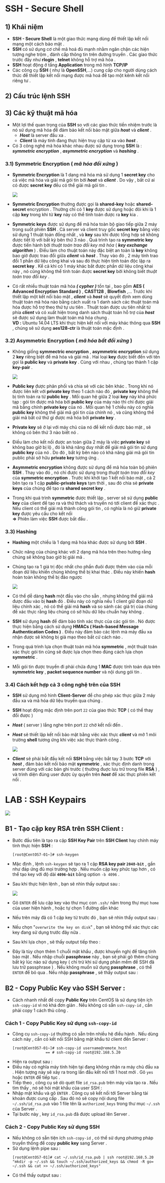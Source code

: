 # SSH - Secure Shell
## **1) Khái niệm**
- **SSH - Secure Shell** là một giao thức mạng dùng để thiết lập kết nối mạng một cách bảo mật .
- **SSH** có sử dụng cơ chế mã hoá đủ mạnh nhằm ngăn chặn các hiện tượng nghe trộm , đánh cắp thông tin trên đường truyền . Các giao thức trước đây như **rlogin** , **telnet** không hỗ trợ mã hóa .
- **SSH** hoạt động ở tầng **Application** trong mô hình **TCP/IP**
- Các công cụ **SSH** ( như là **OpenSSH**,...) cung cấp cho người dùng cách thức để thiết lập kết nối mạng được mã hoá để tạo một kênh kết nối riêng tư .
## **2) Cấu trúc lệnh SSH**

## **3) Các kỹ thuật mã hóa**
- Một lợi thế quan trọng của **SSH** so với các giao thức tiền nhiệm trước là nó sử dụng mã hóa để đảm bảo kết nối bảo mật giữa ***host*** và ***client*** .
    - ***Host*** là server đầu xa .
    - ***Client*** là máy tính đang thực hiện truy cập từ xa vào ***host*** .
- Có 3 công nghệ mã hóa khác nhau được sử dụng trong **SSH** là : ***symmetric encryption*** , ***asymmetric encryption*** và ***hashing*** .
### **3.1) Symmetric Encryption ( *mã hóa đối xứng* )**
- **Symmetric Encryption** là 1 dạng mã hóa mà sử dụng 1 **secret key** cho cả việc mã hóa và giải mã gói tin bởi ***host*** và ***client*** . Do vậy , bất cứ ai có được **secret key** đều có thể giải mã gói tin .

    <img src=https://i.imgur.com/54cAASp.png>

- **Symmetric Encryption** thường được gọi là **shared-key** hoặc **shared-secret** encryption . Thường chỉ có 1 **key** được sử dụng hoặc đôi khi là 1 cặp **key** trong khi từ **key** này có thể tính toán được ra **key** kia .
- **Symmetric keys** được sử dụng để mã hóa toàn bộ giao tiếp giữa 2 máy trong suốt phiên **SSH** . Cả server và client truy gốc **secret key** bằng việc sử dụng 1 thuật toán đồng nhất , và **key** sau khi được tổng hợp sẽ không được tiết lộ với bất kỳ bên thứ 3 nào . Quá trình tạo ra **symmetric key** được tiến hành bởi *thuật toán trao đổi key mã hóa* ( ***key exchange algorithm*** ) . Điều làm cho thuật toán này đặc biệt an toàn là **key** không bao giờ được trao đổi giữa ***client*** và ***host*** . Thay vào đó , 2 máy tính trao đổi 1 phần dữ liệu công khai và sau đó thực hiện tính toán độc lập ra **secret key** . Kể cả khi có 1 máy khác bắt được phần dữ liệu công khai này , nó cũng không thể tính toán được **secret key** bởi không biết *thuật toán trao đổi key* .
- Có rất nhiều thuật toán mã hóa ***( cypher )*** tồn tại , bao gồm **AES ( Advanced Encryption Standard )** , **CAST128** , **Blowfish** ,... Trước khi thiết lập một kết nối bảo mật , ***client*** và ***host*** sẽ quyết định xem dùng thuật toán mã hóa nào bằng cách xuất ra 1 danh sách các thuật toán mã hóa được hỗ trợ theo thứ tự ưu tiên . Thuật toán được ưu tiên nhất từ phía ***client*** và có xuất hiện trong danh sách thuật toán hỗ trợ của ***host*** sẽ được sử dụng làm thuật toán mã hóa chung . <br>**VD :** Ubuntu 14.04 LTS khi thực hiện kết nối với máy khác thông qua **SSH** , chúng sẽ sử dụng **aes128-ctr** là thuật toán mặc định .
### **3.2) Asymmetric Encryption ( *mã hóa bất đối xứng* )**
- Không giống **symmectric encryption** , **asymmetric encryption** sử dụng 2 **key** riêng biệt để mã hóa và giải mã . Hai loại **key** được biết đến với tên gọi là **public key** và **private key** . Cùng với nhau , chúng tạo thành 1 cặp **key-pair** .

    <img src=https://i.imgur.com/BjpfaFG.png>

- **Public key** được phân phối và chia sẻ với các bên khác . Trong khi nó được liên kết với **private key** theo 1 cách nào đó , **private key** không thể bị tính toán ra từ **public key** . Mối quan hệ giữa 2 loại **key** này khá phức tạp : gói tin được mã hóa bởi **public key** của máy nào thì chỉ được giải mã bằng chính **private key** của nó . Mối quan hệ 1 chiều này có nghĩa **public key** không thể giải mã gói tin của chính nó , và cũng không thể giải mã bất cứ thứ gì được mã hóa bởi **private key** .
- **Private key** sẽ ở lại với máy chủ của nó để kết nối được bảo mật , sẽ không có bên thứ 3 nào biết nó .
- Điều làm cho kết nối được an toàn giữa 2 máy là việc **private key** sẽ không bao giờ bị lộ , đó là khả năng duy nhất để giải mã gói tin sử dụng **public key** của nó . Do đó , bất kỳ bên nào có khả năng giải mã gói tin public phải sở hữu **private key** tương ứng .
- **Asymmetric encryption** không được sử dụng để mã hóa toàn bộ phiên **SSH** . Thay vào đó , nó chỉ được sử dụng trong *thuật toán trao đổi key* của **symmetric encryption** . Trước khi khởi tạo 1 kết nối bảo mật , cả 2 bên tạo ra 1 cặp **public-private keys** tạm thời , sau đó chia sẻ **private keys** của chúng để tạo ra **shared secret key** .
- Trong khi quá trình **symmetric** được thiết lập , server sẽ sử dụng **public key** của client để tạo ra và thử thách và truyền nó tới client để xác thực . Nếu client có thể giải mã thành công gói tin , có nghĩa là nó giữ **private key** được yêu cầu cho kết nối <br>**=>** Phiên làm việc **SSH** được bắt đầu .
### **3.3) Hashing**
- **Hashing** một chiều là 1 dạng mã hóa khác được sử dụng bởi **SSH** .
- Chức năng của chúng khác với 2 dạng mã hóa trên theo hướng rằng chúng sẽ không bao giờ bị giải mã .
- Chúng tạo ra 1 giá trị độc nhất cho phần đuôi được thêm vào của mỗi đoạn dữ liệu khiến chúng không thể bị khai thác . Điều này khiến **hash** hoàn toàn không thể bị đảo ngược

    <img src=https://i.imgur.com/S97o5ia.png>

- Có thể dễ dàng **hash** một đầu vào cho sẵn , nhưng không thể giải mã được đầu vào bị **hash** đó . Điều này có nghĩa nếu 1 client giữ đoạn dữ liệu chính xác , nó có thể giải mã **hash** và so sánh các giá trị của chúng để xác thực rằng liệu chúng có sở hữu dữ liệu chuẩn hay không .
- **SSH** sử dụng **hash** để đảm bảo tính xác thực của các gói tin . Nó được thực hiện bằng cách sử dụng **HMACs ( Hash-based Message Authentication Codes )** . Điều này đảm bảo các lệnh mà máy đầu xa nhận được sẽ không bị giả mạo theo bất cứ cách nào .
- Trong quá trình lựa chọn thuật toán mã hóa **symmetric** , một thuật toán xác thực gói tin cũng sẽ được lựa chọn theo đúng cách lựa chọn **symmetric** .
- Mỗi gói tin được truyền đi phải chứa đựng 1 **MAC** được tính toán dựa trên **symmetric key** , **packet sequence number** và nội dung gói tin .
### **3.4) Cách kết hợp cả 3 công nghệ trên của SSH**
- **SSH** sử dụng mô hình **Client-Server** để cho phép xác thực giữa 2 máy đầu xa và mã hóa dữ liệu truyền qua chúng .
- **SSH** hoạt động mặc định trên port `22` của giao thức **TCP** ( có thể thay đổi được )
- ***Host*** ( server ) lắng nghe trên port `22` chờ kết nối đến .
- ***Host*** sẽ thiết lập kết nối bảo mật bằng việc xác thực ***client*** và mở 1 môi trường **shell** tương ứng khi việc xác thực thành công .

    <img src=https://i.imgur.com/oiBeWh5.png>

- ***Client*** sẽ phải bắt đầu kết nối **SSH** bằng việc bắt tay 3 bước **TCP** với ***host*** , đảm bảo kết nối bảo mật **symmetric** , xác thực định danh trong server đúng với các bản ghi trước ( thường đuợc lưu trữ trong file **RSA** ) , và trình diện đúng user được ủy quyền trên ***host*** để xác thực phiên kết nối .

# LAB : SSH Keypairs

<img src=https://i.imgur.com/wx6k7gh.png>

## B1 - Tạo cặp key RSA trên SSH Client :
- Bước đầu tiên là tạo ra cặp **SSH Key Pair** trên **SSH Client** hay chính máy tính thực hiện **SSH** :
    ```
    [root@CentOS7-01~]# ssh-keygen
    ```
- Mặc định , lệnh `ssh-keygen` sẽ tạo ra 1 cặp **RSA key pair `2048-bit`** , gần như đáp ứng đủ mọi trường hợp . Nếu muốn cặp key phức tạp hơn , có thể tạo key với độ dài **`4096-bit`** bằng option `-b 4096` .
- Sau khi thực hiện lệnh , bạn sẽ nhìn thấy output sau :

    <img src=https://i.imgur.com/gBqxbEB.png>

- Gõ `ENTER` để lưu cặp key vào thư mục con `.ssh/` nằm trong thự mục `home` của user hiện hành , hoặc tự chọn 1 đường dẫn khác
- Nếu trên máy đã có 1 cặp key từ trước đó , bạn sẽ nhìn thấy output sau :
- Nếu chọn "`overwrite the key on disk`" , bạn sẽ không thể xác thực các key đang sử dụng trước đây nữa .
- Sau khi lựa chọn , sẽ thấy output tiếp theo :
- Đây là tùy chọn thêm 1 chuỗi mật khẩu , được khuyến nghị để tăng tính bảo mật . Nếu nhập chuỗi **passphrase** này , bạn sẽ phải gõ thêm chúng bất kỳ lúc nào sử dụng key ( chỉ trừ khi sử dụng phần mềm để SSH đã lưu trữ passphrase ) . Nếu không muốn sử dụng **passphrase** , có thể `ENTER` để bỏ qua . Nếu nhập **passphrase** , sẽ thấy output sau :
## B2 - Copy Public Key vào SSH Server :
- Cách nhanh nhất để copy **Public Key** trên CentOS là sử dụng tiện ích `ssh-copy-id` vì nó khá đơn giản . Nếu không có sẵn `ssh-copy-id` , cần phải copy 1 cách thủ công .
### Cách 1 - Copy Public Key sử dụng `ssh-copy-id`
- Công cụ `ssh-copy-id` thường có sẵn trên nhiều hệ điều hành . Nếu dùng cách này , cần có kết nối SSH bằng mật khẩu từ client đến Server :
    ```
    [root@CentOS7-01~]# ssh-copy-id username@remote_host
                   == # ssh-copy-id root@192.168.5.20
    ```
- Hiện ra output sau :
- Điều này có nghĩa máy tính hiện tại đang không nhận ra máy chủ đầu xa . Hiện tượng này sẽ xảy ra trong lần đầu kết nối tới 1 host mới . Gõ `yes` hoặc `ENTER` để tiếp tục .
- Tiếp theo , công cụ sẽ dò quét file `id_rsa.pub` trên máy vừa tạo ra . Nếu tìm thấy , nó sẽ hỏi mật khẩu của user SSH :
- Nhập mật khẩu và gõ `ENTER` . Công cụ sẽ kết nối tới Server bằng tài khoản được cung cấp . Sau đó nó sẽ copy nội dung file `~/.ssh/id_rsa.pub` vào 1 file tên là `authorized_keys` trong thư mục `~/.ssh` của Server .
- Tại bước này , key `id_rsa.pub` đã được upload lên Server .
### Cách 2 - Copy Public Key sử dụng SSH
- Nếu không có sẵn tiện ích `ssh-copy-id` , có thể sử dụng phương pháp truyền thống để copy **public key** sang Server .
- Sử dụng lệnh pipe sau :
    ```
    [root@CentOS7-01]# cat ~/.ssh/id_rsa.pub | ssh root@192.168.5.20 "mkdir -p ~/.ssh && touch ~/.ssh/authorized_keys && chmod -R go= ~/.ssh && cat >> ~/.ssh/authorized_keys"
    ```
- Có thể thấy output sau :


